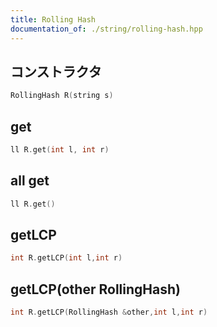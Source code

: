 ```yaml
---
title: Rolling Hash
documentation_of: ./string/rolling-hash.hpp
---
```


## コンストラクタ

```cpp
RollingHash R(string s)
```

## get

```cpp
ll R.get(int l, int r)
```

## all get

```cpp
ll R.get()
```

## getLCP

```cpp
int R.getLCP(int l,int r)
```

## getLCP(other RollingHash)

```cpp
int R.getLCP(RollingHash &other,int l,int r)
```
